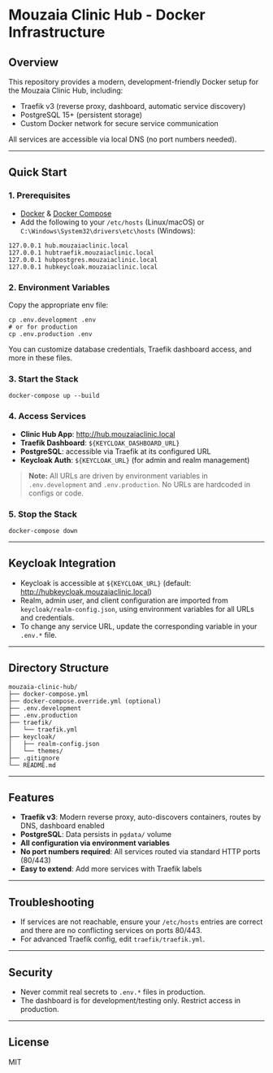 # Mouzaia Clinic Hub - Docker Infrastructure

## Overview
This repository provides a modern, development-friendly Docker setup for the Mouzaia Clinic Hub, including:
- Traefik v3 (reverse proxy, dashboard, automatic service discovery)
- PostgreSQL 15+ (persistent storage)
- Custom Docker network for secure service communication

All services are accessible via local DNS (no port numbers needed).

---

## Quick Start

### 1. Prerequisites
- [Docker](https://docs.docker.com/get-docker/) & [Docker Compose](https://docs.docker.com/compose/)
- Add the following to your `/etc/hosts` (Linux/macOS) or `C:\Windows\System32\drivers\etc\hosts` (Windows):

```
127.0.0.1 hub.mouzaiaclinic.local
127.0.0.1 hubtraefik.mouzaiaclinic.local
127.0.0.1 hubpostgres.mouzaiaclinic.local
127.0.0.1 hubkeycloak.mouzaiaclinic.local
```

### 2. Environment Variables
Copy the appropriate env file:

```
cp .env.development .env
# or for production
cp .env.production .env
```

You can customize database credentials, Traefik dashboard access, and more in these files.

### 3. Start the Stack
```
docker-compose up --build
```

### 4. Access Services
- **Clinic Hub App**: http://hub.mouzaiaclinic.local
- **Traefik Dashboard**: `${KEYCLOAK_DASHBOARD_URL}`
- **PostgreSQL**: accessible via Traefik at its configured URL
- **Keycloak Auth**: `${KEYCLOAK_URL}` (for admin and realm management)

> **Note:** All URLs are driven by environment variables in `.env.development` and `.env.production`. No URLs are hardcoded in configs or code.

### 5. Stop the Stack
```
docker-compose down
```

---

## Keycloak Integration
- Keycloak is accessible at `${KEYCLOAK_URL}` (default: http://hubkeycloak.mouzaiaclinic.local)
- Realm, admin user, and client configuration are imported from `keycloak/realm-config.json`, using environment variables for all URLs and credentials.
- To change any service URL, update the corresponding variable in your `.env.*` file.

---

## Directory Structure
```
mouzaia-clinic-hub/
├── docker-compose.yml
├── docker-compose.override.yml (optional)
├── .env.development
├── .env.production
├── traefik/
│   └── traefik.yml
├── keycloak/
│   ├── realm-config.json
│   └── themes/
├── .gitignore
└── README.md
```

---

## Features
- **Traefik v3**: Modern reverse proxy, auto-discovers containers, routes by DNS, dashboard enabled
- **PostgreSQL**: Data persists in `pgdata/` volume
- **All configuration via environment variables**
- **No port numbers required**: All services routed via standard HTTP ports (80/443)
- **Easy to extend**: Add more services with Traefik labels

---

## Troubleshooting
- If services are not reachable, ensure your `/etc/hosts` entries are correct and there are no conflicting services on ports 80/443.
- For advanced Traefik config, edit `traefik/traefik.yml`.

---

## Security
- Never commit real secrets to `.env.*` files in production.
- The dashboard is for development/testing only. Restrict access in production.

---

## License
MIT
